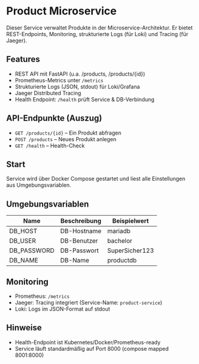# Product Microservice

Dieser Service verwaltet Produkte in der Microservice-Architektur. Er bietet REST-Endpoints, Monitoring, strukturierte Logs (für Loki) und Tracing (für Jaeger).

## Features

- REST API mit FastAPI (u.a. /products, /products/{id})
- Prometheus-Metrics unter `/metrics`
- Strukturierte Logs (JSON, stdout) für Loki/Grafana
- Jaeger Distributed Tracing
- Health Endpoint: `/health` prüft Service & DB-Verbindung

## API-Endpunkte (Auszug)

- `GET /products/{id}` – Ein Produkt abfragen
- `POST /products` – Neues Produkt anlegen
- `GET /health` – Health-Check

## Start

Service wird über Docker Compose gestartet und liest alle Einstellungen aus Umgebungsvariablen.

## Umgebungsvariablen

| Name        | Beschreibung      | Beispielwert         |
|-------------|-------------------|----------------------|
| DB_HOST     | DB-Hostname       | mariadb              |
| DB_USER     | DB-Benutzer       | bachelor             |
| DB_PASSWORD | DB-Passwort       | SuperSicher123       |
| DB_NAME     | DB-Name           | productdb            |

## Monitoring

- Prometheus: `/metrics`
- Jaeger: Tracing integriert (Service-Name: `product-service`)
- Loki: Logs im JSON-Format auf stdout

## Hinweise

- Health-Endpoint ist Kubernetes/Docker/Prometheus-ready
- Service läuft standardmäßig auf Port 8000 (compose mapped 8001:8000)
